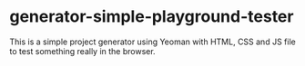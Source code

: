# generator-simple-playground-tester
This is a simple project generator using Yeoman with HTML, CSS and JS file to test something really in the browser.
